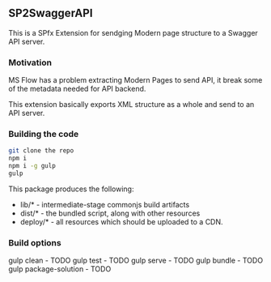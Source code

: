 ## SP2SwaggerAPI

This is a SPfx Extension for sendging Modern page structure to a Swagger API server.

### Motivation
MS Flow has a problem extracting Modern Pages to send API, it break some of the metadata needed for API backend.

This extension basically exports XML structure as a whole and send to an API server.

### Building the code

```bash
git clone the repo
npm i
npm i -g gulp
gulp
```

This package produces the following:

* lib/* - intermediate-stage commonjs build artifacts
* dist/* - the bundled script, along with other resources
* deploy/* - all resources which should be uploaded to a CDN.

### Build options

gulp clean - TODO
gulp test - TODO
gulp serve - TODO
gulp bundle - TODO
gulp package-solution - TODO
